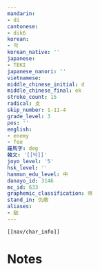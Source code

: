 ```yaml
---
mandarin:
- dí
cantonese:
- dik6
korean:
- 적
korean_native: ''
japanese:
- TEKI
japanese_nanori: ''
vietnamese:
middle_chinese_initial: d
middle_chinese_final: ek
stroke_count: 15
radical: 攴
skip_number: 1-11-4
grade_level: 3
pos: ''
english:
- enemy
- foe
羅馬字: deg
韓文: '[[덕]]'
joyo_level: '5'
hsk_level: ''
hanmun_edu_level: 中
danayo_id: 3146
mc_id: 633
graphemic_classification: 帝
stand_in: 仇敵
aliases:
- 敌
---
```

```meta-bind-embed
[[nav/char_info]]
```

# Notes
